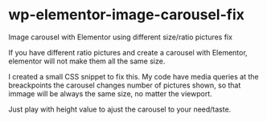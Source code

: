 # wp-elementor-image-carousel-fix
Image carousel with Elementor using different size/ratio pictures fix

If you have different ratio pictures and create a carousel with Elementor, elementor will not make them all the same size.

I created a small CSS snippet to fix this. 
My code have media queries at the breackpoints the carousel changes number of pictures shown, so that immage will be always the same size, no matter the viewport.

Just play with height value to ajust the carousel to your need/taste.
